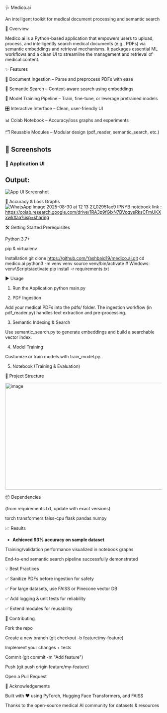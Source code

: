 🩺 Medico.ai

An intelligent toolkit for medical document processing and semantic search

🚀 Overview

Medico.ai is a Python-based application that empowers users to upload, process, and intelligently search medical documents (e.g., PDFs) via semantic embeddings and retrieval mechanisms. It packages essential ML workflows and a clean UI to streamline the management and retrieval of medical content.

✨ Features

📄 Document Ingestion – Parse and preprocess PDFs with ease

🔎 Semantic Search – Context-aware search using embeddings

🧠 Model Training Pipeline – Train, fine-tune, or leverage pretrained models

🎛️ Interactive Interface – Clean, user-friendly UI

📊 Colab Notebook – Accuracy/loss graphs and experiments

🗂️ Reusable Modules – Modular design (pdf_reader, semantic_search, etc.)

## 📸 Screenshots  

### 🔹 Application UI  
<div class="output">
  <h2>Output:</h2>
  <img src="https://github.com/user-attachments/assets/7c10224b-ceef-46ea-bbff-0fe1d92eb32b" alt="App UI Screenshot">
</div>





🔹 Accuracy & Loss Graphs
![WhatsApp Image 2025-08-30 at 12 13 27_02951ae9](https://github.com/user-attachments/assets/f4e32d1a-83a1-4afa-adf1-9812f2755598)
IPNYB notebook link : https://colab.research.google.com/drive/1RA3p9fGIxN7BVoqveRksCFmUKXxwkXaa?usp=sharing


🛠️ Getting Started
Prerequisites

Python 3.7+

pip & virtualenv

Installation
git clone https://github.com/Yashbaid19/medico.ai.git
cd medico.ai
python3 -m venv venv
source venv/bin/activate   # Windows: venv\Scripts\activate
pip install -r requirements.txt

▶️ Usage
1. Run the Application
python main.py

2. PDF Ingestion

Add your medical PDFs into the pdfs/ folder.
The ingestion workflow (in pdf_reader.py) handles text extraction and pre-processing.

3. Semantic Indexing & Search

Use semantic_search.py to generate embeddings and build a searchable vector index.

4. Model Training

Customize or train models with train_model.py.

5. Notebook (Training & Evaluation)

📂 Project Structure

<img width="939" height="343" alt="image" src="https://github.com/user-attachments/assets/1af6f786-2d9c-41ec-8e04-2abc1645b950" />


📦 Dependencies

(from requirements.txt, update with exact versions)

torch
transformers
faiss-cpu
flask
pandas
numpy

📈 Results

- **Achieved 93% accuracy on sample dataset**


Training/validation performance visualized in notebook graphs

End-to-end semantic search pipeline successfully demonstrated

💡 Best Practices

✅ Sanitize PDFs before ingestion for safety

✅ For large datasets, use FAISS or Pinecone vector DB

✅ Add logging & unit tests for reliability

✅ Extend modules for reusability

🤝 Contributing

Fork the repo

Create a new branch (git checkout -b feature/my-feature)

Implement your changes + tests

Commit (git commit -m "Add feature")

Push (git push origin feature/my-feature)

Open a Pull Request


🙌 Acknowledgements

Built with ❤️ using PyTorch, Hugging Face Transformers, and FAISS

Thanks to the open-source medical AI community for datasets & resources
